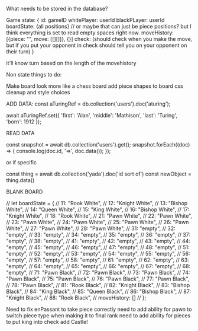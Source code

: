 What needs to be stored in the database?

Game state: {
  id: gameID
  whitePlayer: userId
  blackPLayer: userId
  boardState: {all positions}
  // or maybe that can just be piece positions? but I think everything is set to read empty spaces right now.
  moveHistory: [{piece: "", move: [[][]]}, {}]
  check: (should check when you make the move, but if you put your opponent in check should tell you on your opponent on their turn)
}

it'll know turn based on the length of the movehistory

Non state things to do:

Make board look more like a chess board
add piece shapes to board
css cleanup and style choices

ADD DATA: 
const aTuringRef = db.collection('users').doc('aturing');

await aTuringRef.set({
  'first': 'Alan',
  'middle': 'Mathison',
  'last': 'Turing',
  'born': 1912
});

READ DATA

const snapshot = await db.collection('users').get();
snapshot.forEach((doc) => {
  console.log(doc.id, '=>', doc.data());
});

or if specific

const thing = await db.collection('yada').doc('id sort of')
const newObject = thing.data()

BLANK BOARD

  // let boardState = {
  //   11: "Rook White",
  //   12: "Knight White",
  //   13: "Bishop White",
  //   14: "Queen White",
  //   15: "King White",
  //   16: "Bishop White",
  //   17: "Knight White",
  //   18: "Rook White",
  //   21: "Pawn White",
  //   22: "Pawn White",
  //   23: "Pawn White",
  //   24: "Pawn White",
  //   25: "Pawn White",
  //   26: "Pawn White",
  //   27: "Pawn White",
  //   28: "Pawn White",
  //   31: "empty",
  //   32: "empty",
  //   33: "empty",
  //   34: "empty",
  //   35: "empty",
  //   36: "empty",
  //   37: "empty",
  //   38: "empty",
  //   41: "empty",
  //   42: "empty",
  //   43: "empty",
  //   44: "empty",
  //   45: "empty",
  //   46: "empty",
  //   47: "empty",
  //   48: "empty",
  //   51: "empty",
  //   52: "empty",
  //   53: "empty",
  //   54: "empty",
  //   55: "empty",
  //   56: "empty",
  //   57: "empty",
  //   58: "empty",
  //   61: "empty",
  //   62: "empty",
  //   63: "empty",
  //   64: "empty",
  //   65: "empty",
  //   66: "empty",
  //   67: "empty",
  //   68: "empty",
  //   71: "Pawn Black",
  //   72: "Pawn Black",
  //   73: "Pawn Black",
  //   74: "Pawn Black",
  //   75: "Pawn Black",
  //   76: "Pawn Black",
  //   77: "Pawn Black",
  //   78: "Pawn Black",
  //   81: "Rook Black",
  //   82: "Knight Black",
  //   83: "Bishop Black",
  //   84: "King Black",
  //   85: "Queen Black",
  //   86: "Bishop Black",
  //   87: "Knight Black",
  //   88: "Rook Black",
  //   moveHistory: []
  // };

  Need to fix enPassant to take piece correctly
  need to add ability for pawn to switch piece type when making it to final rank
  need to add ability for pieces to put king into check
  add Castle!